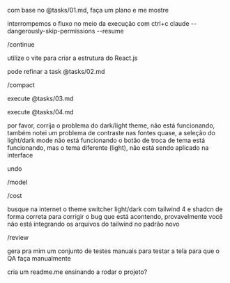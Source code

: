com base no @tasks/01.md, faça um plano e me mostre   

interrompemos o fluxo no meio da execução com ctrl+c
claude --dangerously-skip-permissions --resume

/continue

utilize o vite para criar a estrutura do React.js      

pode refinar a task @tasks/02.md 

/compact

execute @tasks/03.md

execute @tasks/04.md   

por favor, corrija o problema do dark/light theme, não está funcionando, também notei um problema de contraste nas fontes 
quase, a seleção do light/dark mode não está funcionando 
o botão de troca de tema está funcionando, mas o tema diferente (light), não está sendo aplicado na interface 

undo

/model

/cost

busque na internet o theme switcher light/dark com tailwind 4 e shadcn de forma correta para corrigir o bug que está acontendo, provavelmente você não está integrando os arquivos do tailwind no padrão novo  

 /review 

gera pra mim um conjunto de testes manuais para testar a tela para que o QA faça manualmente  

cria um readme.me ensinando a rodar o projeto?

